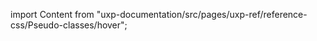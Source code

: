 
import Content from "uxp-documentation/src/pages/uxp-ref/reference-css/Pseudo-classes/hover";

<Content query="product=photoshop"/>
